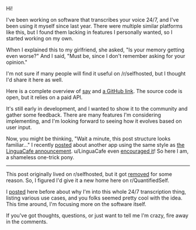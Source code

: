 Hi!

I've been working on software that transcribes your voice 24/7, and I've been using it myself since last year. There were multiple similar platforms like this, but I found them lacking in features I personally wanted, so I started working on my own.

When I explained this to my girlfriend, she asked, "Is your memory getting even worse?" And I said, "Must be, since I don't remember asking for your opinion."

I'm not sure if many people will find it useful on /r/selfhosted, but I thought I'd share it here as well.

Here is a complete overview of [say](https://github.com/8ta4/say/blob/e7fa58ba0bb330fc576892d925f1d316920e37c6/README.md#usage) and [a GitHub link](https://github.com/8ta4/say). The source code is open, but it relies on a paid API.

It's still early in development, and I wanted to show it to the community and gather some feedback. There are many features I'm considering implementing, and I'm looking forward to seeing how it evolves based on user input.

Now, you might be thinking, "Wait a minute, this post structure looks familiar..." I recently [posted](https://old.reddit.com/r/selfhosted/comments/1eeo860/i_created_accent_a_pronunciation_practice_platform) about another app using the same style as [the LinguaCafe announcement](https://old.reddit.com/r/selfhosted/comments/191gcwb/i_created_linguacafe_a_free_foreign_language). u/LinguaCafe even [encouraged it](https://old.reddit.com/r/selfhosted/comments/1eeo860/i_created_accent_a_pronunciation_practice_platform/lfj7q8m)! So here I am, a shameless one-trick pony.

---

This post originally lived on r/selfhosted, but it got [removed](https://old.reddit.com/r/selfhosted/comments/1efk5a7/i_created_say_a_247_voice_transcription_tool) for some reason. So, I figured I'd give it a new home here on r/QuantifiedSelf.

I [posted](https://old.reddit.com/r/QuantifiedSelf/comments/1dpavqa/why_transcribe_everything_you_say_247) here before about why I'm into this whole 24/7 transcription thing, listing various use cases, and you folks seemed pretty cool with the idea. This time around, I'm focusing more on the software itself.

If you've got thoughts, questions, or just want to tell me I'm crazy, fire away in the comments.

